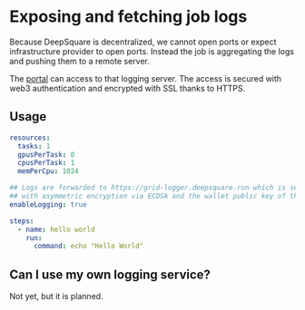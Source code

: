 # Exposing and fetching job logs

Because DeepSquare is decentralized, we cannot open ports or expect infrastructure provider to open ports. Instead the job is aggregating the logs and pushing them to a remote server.

The [portal](https://app.deepsquare.run) can access to that logging server. The access is secured with web3 authentication and encrypted with SSL thanks to HTTPS.

## Usage

```yaml title="Workflow"
resources:
  tasks: 1
  gpusPerTask: 0
  cpusPerTask: 1
  memPerCpu: 1024

## Logs are forwarded to https://grid-logger.deepsquare.run which is secured
## with asymmetric encryption via ECDSA and the wallet public key of the user.
enableLogging: true

steps:
  - name: hello world
    run:
      command: echo "Hello World"
```

## Can I use my own logging service?

Not yet, but it is planned.
